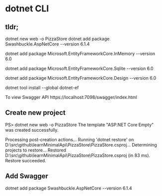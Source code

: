 # dotnet CLI

## tldr;

dotnet new web -o PizzaStore
dotnet add package Swashbuckle.AspNetCore --version 6.1.4

dotnet add package Microsoft.EntityFrameworkCore.InMemory --version 6.0

dotnet add package Microsoft.EntityFrameworkCore.Sqlite --version 6.0

dotnet add package Microsoft.EntityFrameworkCore.Design --version 6.0

dotnet tool install --global dotnet-ef

To view Swagger API
https://localhost:7098/swagger/index.html

## Create new project

PS> dotnet new web -o PizzaStore
The template "ASP.NET Core Empty" was created successfully.

Processing post-creation actions...
Running 'dotnet restore' on D:\src\github\learnMinimalApi\PizzaStore\PizzaStore.csproj...
  Determining projects to restore...
  Restored D:\src\github\learnMinimalApi\PizzaStore\PizzaStore.csproj (in 83 ms).
Restore succeeded.

## Add Swagger

dotnet add package Swashbuckle.AspNetCore --version 6.1.4